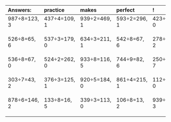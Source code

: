 | Answers: | practice | makes | perfect | ! |
| :--- | :--- | :--- | :--- | :--- |
| 987÷8=123, 3 | 437÷4=109, 1 | 939÷2=469, 1 | 593÷2=296, 1 | 423÷9=47, 0 | 
|   |   |   |   |   | 
|   |   |   |   |   | 
|   |   |   |   |   | 
| 526÷8=65, 6 | 537÷3=179, 0 | 634÷3=211, 1 | 542÷8=67, 6 | 278÷4=69, 2 | 
|   |   |   |   |   | 
|   |   |   |   |   | 
|   |   |   |   |   | 
| 536÷8=67, 0 | 524÷2=262, 0 | 933÷8=116, 5 | 744÷9=82, 6 | 250÷9=27, 7 | 
|   |   |   |   |   | 
|   |   |   |   |   | 
|   |   |   |   |   | 
| 303÷7=43, 2 | 376÷3=125, 1 | 920÷5=184, 0 | 861÷4=215, 1 | 112÷2=56, 0 | 
|   |   |   |   |   | 
|   |   |   |   |   | 
|   |   |   |   |   | 
| 878÷6=146, 2 | 133÷8=16, 5 | 339÷3=113, 0 | 106÷8=13, 2 | 939÷9=104, 3 | 
|   |   |   |   |   | 
|   |   |   |   |   | 
|   |   |   |   |   | 
